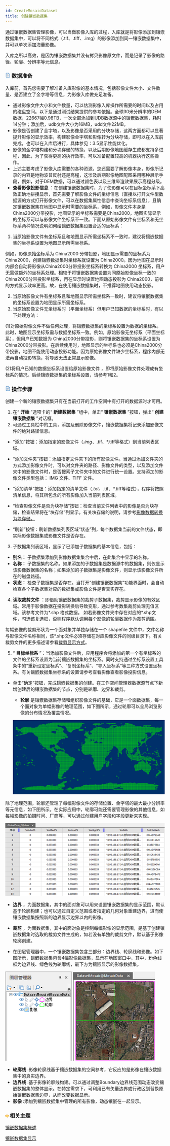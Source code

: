 ```yaml
---
id: CreateMosaicDataset
title: 创建镶嵌数据集  
---  
```

通过镶嵌数据集管理影像，可以当做影像入库的过程，入库就是将影像添加到镶嵌数据集中，可以将不同格式（.tif、.tiff、.img）的影像添加到同一镶嵌数据集中，并可以单次添加海量影像。

入库之所以高效，是因为镶嵌数据集并没有拷贝影像原文件，而是记录了影像的路径、轮廓、分辨率等元信息。

### ![](../../img/read.gif) 数据准备

入库前，首先您需要了解准备入库影像的基本情况，包括影像文件大小、文件数量、是否建立了金字塔等信息，为影像入库做充足准备。

  * 通过影像文件大小和文件数量，可以估测影像入库操作所需要的时间以及占用的磁盘空间。以下是通过测试结果提供的参考依据。全球30米分辨率的DEM数据，22667幅0.98TB，一次全部添加到UDB数据源中的镶嵌数据集，耗时14分钟；添加后，udb文件大小为16MB，udd文件22MB。
  * 影像是否创建了金字塔，以及影像是否采用的分块存储，这两方面都可以显著提升影像的显示效率，构建影像金字塔和影像转为分块存储，即可以在入库前完成，也可以在入库后进行，具体参见：3.5显示性能优化。
  * 影像的金字塔构建和分块存储的转换，以及后期影像地图缓存生成都支持多进程，因此，为了获得更高的执行效率，可以准备配置较高的机器执行这些操作。
  * 上述主要考虑了影像入库需要的各种资源，您还需要了解影像本身，影像所记录的内容是地物波普反射还是高程，这涉及后期影像地图配图采用哪种展示手段，例如，对于DEM数据，可以通过颜色表以及三维晕渲效果展示高程分级。
  * **查看影像投影信息** ：在创建镶嵌数据集时，为了使影像可以在目标坐标系下高效正确地拼接显示，首先需要了解影像文件的坐标信息（直接以打开文件型数据源的方式打开影像文件，可以在数据集属性信息中查询坐标系信息），且确定镶嵌数据集在地图中显示时需要的坐标系，例如，影像文件本身是China2000分带投影，地图显示的坐标系需要是China2000，地图实际显示的坐标系可以与影像文件坐标系不一致。下面从原始影像文件有坐标系和无坐标系两种情况说明如何给镶嵌数据集设置合适的坐标系： 
1. 当原始影像文件有坐标系且和地图显示所需坐标系不一致时，建议将镶嵌数据集的坐标系设置为地图显示所需坐标系。 

例如，影像原始坐标系为 China2000 分带投影，地图显示需要的坐标系为 China2000，创建镶嵌数据集时坐标系就设置为
China2000。因为地图在显示时内部会自动将影像从China2000分带投影坐标系转换为 China2000
坐标系，用户无需做额外的坐标系处理。相较于将镶嵌数据集设置为同原始影像坐标一致的 China2000分带投影坐标系，再在显示时设置地图动态投影为
China2000，前者的方式显示效率更高。故，在使用镶嵌数据集时，不推荐地图使用动态投影。

2. 当原始影像文件有坐标系且和地图显示所需坐标系一致时，建议将镶嵌数据集的坐标系设置为地图显示所需坐标系。
3. 当原始影像文件无坐标系时（平面坐标系）但用户已知数据的坐标系时，有以下处理方法： 

(1)对原始影像文件不做任何处理，将镶嵌数据集的坐标系设置为数据的坐标系。此时，地图显示坐标系需与数据坐标系一致。例如，原始影像无坐标系（平面坐标系），但用户已知数据为
China2000分带投影，则将镶嵌数据集的坐标系设置为China2000分带投影。在后续使用时，地图显示的坐标系也必须是China2000分带投影，地图不能使用动态投影功能。因为原始影像文件缺少坐标系，程序内部无法再自动投影转换，将导致无法正常显示影像。

(2)将用户已知的数据坐标系设置给原始影像文件 ，即将原始影像文件处理成有坐标系的情况。后续镶嵌数据集的坐标系设置，请参考1和2。

### ![](../../img/read.gif) 操作步骤

创建一个新的镶嵌数据集只有在当前打开的工作空间中有打开的数据源时才可用。

  1. 在“ **开始** ”选项卡的“ **新建数据集** ”组中，单击“ **镶嵌数据集** ”按钮，弹出“ **创建镶嵌数据集** ”对话框。
  2. 可通过工具栏中的工具，添加及删除影像文件，镶嵌数据集将记录添加影像文件的绝对路径信息。 
  * “添加”按钮：添加指定的影像文件（*.img、*.tif、*.tiff等格式）到当前列表区域。
  * “添加文件夹”按钮：添加指定文件夹下的所有影像文件。当通过添加文件夹的方式添加影像文件时，可以对文件夹的路径、影像文件的类型，以及添加文件夹中的影像文件时，是否搜索子文件夹中的文件进行统一设置。支持添加的影像文件类型包括： IMG 文件、TIFF 文件。 

  * “添加清单”按钮：添加指定的清单文件（*.txt、*.tif、*.tiff等格式），程序将按照清单信息，将其所包含的所有影像加入当前列表区域。 
  * “检查影像文件是否为块存储”按钮：检查当前文件列表中的影像是否为块存储，检查结果将在“块存储”列显示。有关块存储的说明，请参考[影像数据转换为块存储。](ImageConvertToBlock)
  * “刷新”按钮：刷新数据集列表区域“状态”列，每个数据集当前的文件状态，即实际影像数据集或影像文件是否存在。
  3. 子数据集列表区域，显示了已添加子数据集的基本信息，包括：
  * **别名：** 子数据集添加到影像数据集集合中后，在此集合中显示的名称。
  * **名称：** 子数据集的名称。如果添加的子数据集是数据源中的数据集，则仅显示该影像数据集的名称；如果添加的子数据集是影像文件，则显示该影像文件所在的磁盘路径。
  * **状态：** 检查子数据集是否存在。当打开“创建镶嵌数据集”功能界面时，会自动检查各个子数据集对应的数据集或影像文件是否真实存在。
  4. **读取裁剪文件** ：即借助镶嵌数据集的裁剪子数据集，裁剪显示影像的有效区域。常用于影像数据在投影转换后导致变形，通过参考数集裁剪处理无值区域。该参考文件为*.shp 格式数据。 如若影像文件夹中存在对应的*.shp文件，勾选该复选框，否则程序默认调用每个影像的轮廓数据作为裁剪范围。 

每幅影像的裁剪形状为一个面对象并单独存储在一个 shapefile
文件中，文件名称与影像文件名称相同，该*.shp文件必须存储在对应影像文件的同级目录下。有关裁剪文件的更多描述请参看[裁剪显示方式](MosaicDatasetView)。

  5. “ **目标坐标系** ”：当添加影像文件后，应用程序会将添加的第一个有坐标系的文件的坐标系设置为当前镶嵌数据集的坐标系。同时支持通过坐标系设置工具条中的“重新设定坐标系”、“复制坐标系”、“导入坐标系”等三种方式设置坐标系。有关镶嵌数据集坐标系的设置请参考查看影像查看影像投影信息。

* 单击“确定”按钮，完成镶嵌数据集的创建。在工作空间管理器数据源节点下新增创建后的镶嵌数据集的节点，分别是轮廓、边界和裁剪。

  * **轮廓** 是镶嵌数据集存储和组织影像文件的基础，它是一个面数据集，每一个面对象为单幅影像的地理范围，如下图所示，通过轮廓可以全局浏览影像的分布情况及覆盖情况。   

   ![](img/footprint.png)  

  
除了地理范围，轮廓还管理了每幅影像文件的存储位置、金字塔的最大最小分辨率等元信息，如下图所示。在实际应用中，轮廓可能还需要管理影像的其他信息，如每幅影像的拍摄时间、厂商等，可以通过创建用户字段和字段更新来实现。  

![](img/footprinttable.png)  

  * **边界** ，为面数据集，其中的面对象可以用来设置镶嵌数据集的显示范围，默认基于轮廓构建；也可以通过自定义范围或者指定的几何对象重建边界，进而使镶嵌数据集按照新的边界显示边界以内的影像。 
  * **裁剪** ，为面数据集，其中的面对象是控制每幅影像的显示范围，是基于创建镶嵌数据集时选取的裁剪文件生成的，如若没有单独的裁剪文件，默认基于影像轮廓创建。

* 在图层管理器中，一个镶嵌数据集包含三部分：边界线、轮廓线和影像。如下图所示，镶嵌数据集包含4幅影像数据集，显示在地图窗口中，其中，粉色线框为边界线、绿色线为轮廓线，最下方为镶嵌显示的影像数据集。  

![](img/MosaicImageStructure.png)  

  * **轮廓线** :影像轮廓线基于镶嵌数据集的空间参考，它反应的是影像在镶嵌数据集中的真实边界。
  * **边界线** :基于影像轮廓线构建。可以通过调整Boundary边界线范围动态改变镶嵌数据集的整体显示。在特定需求下，可利用已有矢量边界或行政区划替换原始镶嵌数据集边界，从而改变数据显示。
  * **影像** :添加到镶嵌数据集中管理的所有影像，动态镶嵌在一起显示。

### ![](../../img/seealso.png)相关主题

 [镶嵌数据集概述](MosaicDataset)

 [镶嵌数据集显示](MosaicDatasetView)
